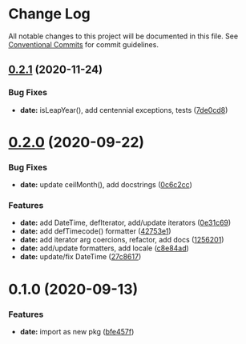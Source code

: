 # Change Log

All notable changes to this project will be documented in this file.
See [Conventional Commits](https://conventionalcommits.org) for commit guidelines.

## [0.2.1](https://github.com/thi-ng/umbrella/compare/@thi.ng/date@0.2.0...@thi.ng/date@0.2.1) (2020-11-24)


### Bug Fixes

* **date:** isLeapYear(), add centennial exceptions, tests ([7de0cd8](https://github.com/thi-ng/umbrella/commit/7de0cd873977556c8252c3746e742b5d2357bf5d))





# [0.2.0](https://github.com/thi-ng/umbrella/compare/@thi.ng/date@0.1.0...@thi.ng/date@0.2.0) (2020-09-22)


### Bug Fixes

* **date:** update ceilMonth(), add docstrings ([0c6c2cc](https://github.com/thi-ng/umbrella/commit/0c6c2cc8d75c7f89be14acec098c865d5b518f20))


### Features

* **date:** add DateTime, defIterator, add/update iterators ([0e31c69](https://github.com/thi-ng/umbrella/commit/0e31c69942c2b88df9239a13051f158efe7fc38c))
* **date:** add defTimecode() formatter ([42753e1](https://github.com/thi-ng/umbrella/commit/42753e1e53e1c4af02928e6a6158f4e3be4f2e3a))
* **date:** add iterator arg coercions, refactor, add docs ([1256201](https://github.com/thi-ng/umbrella/commit/1256201c20e4cd01e4f7e0a1d2fbc9a163a96ac4))
* **date:** add/update formatters, add locale ([c8e84ad](https://github.com/thi-ng/umbrella/commit/c8e84ad2f2d7cfaa94684fd3873d55714eab88e7))
* **date:** update/fix DateTime ([27c8617](https://github.com/thi-ng/umbrella/commit/27c8617be90153abea3098ef4120e348fac4934b))





# 0.1.0 (2020-09-13)


### Features

* **date:** import as new pkg ([bfe457f](https://github.com/thi-ng/umbrella/commit/bfe457ffeb0c8ba1adc470d8ca0d9667863676f6))
